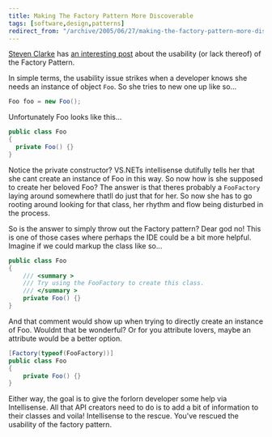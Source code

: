 ```yaml
---
title: Making The Factory Pattern More Discoverable
tags: [software,design,patterns]
redirect_from: "/archive/2005/06/27/making-the-factory-pattern-more-discoverable.aspx/"
---
```


[Steven Clarke](http://blogs.msdn.com/stevencl/) has [an interesting
post](http://blogs.msdn.com/stevencl/archive/2005/06/21/431230.aspx)
about the usability (or lack thereof) of the Factory Pattern.

In simple terms, the usability issue strikes when a developer knows she
needs an instance of object `Foo`. So she tries to new one up like so...

```csharp
Foo foo = new Foo();
```

Unfortunately Foo looks like this...

```csharp
public class Foo
{
  private Foo() {}
}
```

Notice the private constructor? VS.NETs intellisense dutifully tells
her that she cant create an instance of Foo in this way. So now how
is she supposed to create her beloved Foo? The answer is that theres
probably a `FooFactory` laying around somewhere thatll do just that
for her. So now she has to go rooting around looking for that class, her
rhythm and flow being disturbed in the process.

So is the answer to simply throw out the Factory pattern? Dear god no!
This is one of those cases where perhaps the IDE could be a bit more
helpful. Imagine if we could markup the class like so...

```csharp
public class Foo
{
    /// <summary >
    /// Try using the FooFactory to create this class.
    /// </summary >
    private Foo() {}
}
```

And that comment would show up when trying to directly create an
instance of Foo. Wouldnt that be wonderful? Or for you attribute
lovers, maybe an attribute would be a better option.

```csharp
[Factory(typeof(FooFactory))]
public class Foo
{
    private Foo() {}
}
```

Either way, the goal is to give the forlorn developer some help via
Intellisense. All that API creators need to do is to add a bit of
information to their classes and voila! Intellisense to the rescue.
You've rescued the usability of the factory pattern.
